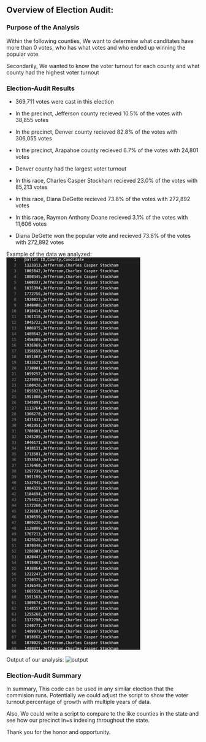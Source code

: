 ## Overview of Election Audit:

### Purpose of the Analysis
Within the following counties, We want to determine what canditates have more than 0 votes, who has what votes and who ended up winning the popular vote.

Secondarily, We wanted to know the voter turnout for each county and what county had the highest voter turnout


### Election-Audit Results

* 369,711 votes were cast in this election

* In the precinct, Jefferson county recieved 10.5% of the votes with 38,855 votes

* In the precinct, Denver county recieved 82.8% of the votes with 306,055 votes

* In the precinct, Arapahoe county recieved 6.7% of the votes with 24,801 votes

* Denver county had the largest voter turnout

* In this race, Charles Casper Stockham recieved 23.0% of the votes with 85,213 votes

* In this race, Diana DeGette recieved 73.8% of the votes with 272,892 votes

* In this race, Raymon Anthony Doane recieved 3.1% of the votes with 11,606 votes

* Diana DeGette won the popular vote and recieved 73.8% of the votes with 272,892 votes

Example of the data we analyzed:
![raw data](https://github.com/joshdaniels/election-analysisA/blob/main/election-data.png)

Output of our analysis:
![output](https://github.com/joshdaniels/election-analysis/blob/main/election-results.png)

### Election-Audit Summary

In summary, This code can be used in any similar election that the commision runs. 
Potentially we could adjust the script to show the voter turnout percentage of growth with multiple years of data.

Also, We could write a script to compare to the like counties in the state and see how our precinct in=s indexing throughout the state.

Thank you for the honor and opportunity.



